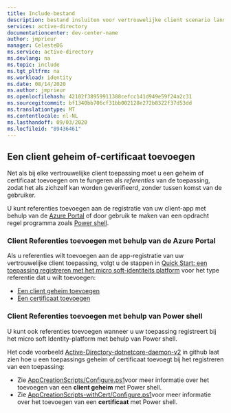 ```yaml
---
title: Include-bestand
description: bestand insluiten voor vertrouwelijke client scenario landings pagina's (daemon, Web-app, Web-API)
services: active-directory
documentationcenter: dev-center-name
author: jmprieur
manager: CelesteDG
ms.service: active-directory
ms.devlang: na
ms.topic: include
ms.tgt_pltfrm: na
ms.workload: identity
ms.date: 08/14/2020
ms.author: jmprieur
ms.openlocfilehash: 42102f38959911388cefcc141d949e59f24a2c31
ms.sourcegitcommit: bf1340bb706cf31bb002128e272b8322f37d53dd
ms.translationtype: MT
ms.contentlocale: nl-NL
ms.lasthandoff: 09/03/2020
ms.locfileid: "89436461"
---
```

## <a name="add-a-client-secret-or-certificate"></a>Een client geheim of-certificaat toevoegen

Net als bij elke vertrouwelijke client toepassing moet u een geheim of certificaat toevoegen om te fungeren als *referenties* van de toepassing, zodat het als zichzelf kan worden geverifieerd, zonder tussen komst van de gebruiker.

U kunt referenties toevoegen aan de registratie van uw client-app met behulp van de [Azure Portal](#add-client-credentials-by-using-the-azure-portal) of door gebruik te maken van een opdracht regel programma zoals [Power shell](#add-client-credentials-by-using-powershell).

### <a name="add-client-credentials-by-using-the-azure-portal"></a>Client Referenties toevoegen met behulp van de Azure Portal

Als u referenties wilt toevoegen aan de app-registratie van uw vertrouwelijke client toepassing, volgt u de stappen in [Quick Start: een toepassing registreren met het micro soft-identiteits platform](../articles/active-directory/develop/quickstart-register-app.md) voor het type referentie dat u wilt toevoegen:

* [Een client geheim toevoegen](../articles/active-directory/develop/quickstart-register-app.md#add-a-client-secret)
* [Een certificaat toevoegen](../articles/active-directory/develop/quickstart-register-app.md#add-a-certificate)

### <a name="add-client-credentials-by-using-powershell"></a>Client Referenties toevoegen met behulp van Power shell

U kunt ook referenties toevoegen wanneer u uw toepassing registreert bij het micro soft Identity-platform met behulp van Power shell.

Het code voorbeeld [Active-Directory-dotnetcore-daemon-v2](https://github.com/Azure-Samples/active-directory-dotnetcore-daemon-v2) in github laat zien hoe u een toepassings geheim of certificaat toevoegt bij het registreren van een toepassing:

- Zie [AppCreationScripts/Configure.ps1](https://github.com/Azure-Samples/active-directory-dotnetcore-daemon-v2/blob/5199032b352a912e7cc0fce143f81664ba1a8c26/AppCreationScripts/Configure.ps1#L190)voor meer informatie over het toevoegen van een **client geheim** met Power shell.
- Zie [AppCreationScripts-withCert/Configure.ps1](https://github.com/Azure-Samples/active-directory-dotnetcore-daemon-v2/blob/5199032b352a912e7cc0fce143f81664ba1a8c26/AppCreationScripts-withCert/Configure.ps1#L162-L178)voor meer informatie over het toevoegen van een **certificaat** met Power shell.
